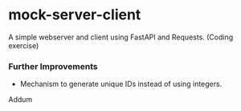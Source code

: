 # mock-server-client
A simple webserver and client using FastAPI and Requests. (Coding exercise)

### Further Improvements
* Mechanism to generate unique IDs instead of using integers.

Addum